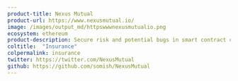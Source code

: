 ```yaml
---
product-title: Nexus Mutual
product-url: https://www.nexusmutual.io/
image: /images/output_md/httpswwwnexusmutualio.png
ecosystem: ethereum
product-description: Secure risk and potential bugs in smart contract code. Be covered for events like The DAO hack or Parity multi-sig wallet issues. [Interview with Hugh Karp, founder of Nexus Mutual](/nexus-mutual).
coltitle:  "Insurance"
colpermalink: insurance
twitter: https://twitter.com/NexusMutual
github: https://github.com/somish/NexusMutual
---
```

